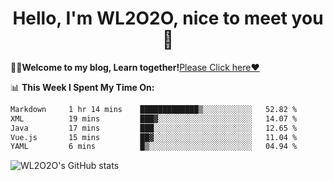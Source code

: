 <h1 align = "center">Hello, I'm WL2O2O, nice to meet you 👋</h1>

🧑‍💻**Welcome to my blog, Learn together!**[Please Click here❤️](https://wl2o2o.github.io)

📊 **This Week I Spent My Time On:**
<!--START_SECTION:waka-->

```txt
Markdown     1 hr 14 mins    █████████████▒░░░░░░░░░░░   52.82 %
XML          19 mins         ███▓░░░░░░░░░░░░░░░░░░░░░   14.07 %
Java         17 mins         ███░░░░░░░░░░░░░░░░░░░░░░   12.65 %
Vue.js       15 mins         ██▓░░░░░░░░░░░░░░░░░░░░░░   11.04 %
YAML         6 mins          █▒░░░░░░░░░░░░░░░░░░░░░░░   04.94 %
```

<!--END_SECTION:waka-->

![WL2O2O's GitHub stats](https://github-readme-stats.vercel.app/api?username=wl2o2o&show_icons=true)


<!--
**WL2O2O/WL2O2O** is a ✨ _special_ ✨ repository because its `README.md` (this file) appears on your GitHub profile.

Here are some ideas to get you started:

- 🔭 I’m currently working on ...
- 🌱 I’m currently learning ...
- 👯 I’m looking to collaborate on ...
- 🤔 I’m looking for help with ...
- 💬 Ask me about ...
- 📫 How to reach me: ...
- 😄 Pronouns: ...
- ⚡ Fun fact: ...
-->
